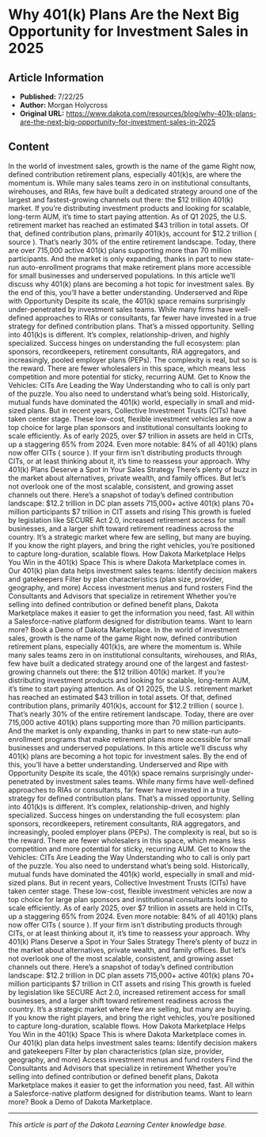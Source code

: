 # Why 401(k) Plans Are the Next Big Opportunity for Investment Sales in 2025

## Article Information
- **Published:** 7/22/25
- **Author:** Morgan Holycross
- **Original URL:** https://www.dakota.com/resources/blog/why-401k-plans-are-the-next-big-opportunity-for-investment-sales-in-2025

## Content

In the world of investment sales, growth is the name of the game Right now, defined contribution retirement plans, especially 401(k)s, are where the momentum is. While many sales teams zero in on institutional consultants, wirehouses, and RIAs, few have built a dedicated strategy around one of the largest and fastest-growing channels out there: the $12 trillion 401(k) market. If you’re distributing investment products and looking for scalable, long-term AUM, it’s time to start paying attention. As of Q1 2025, the U.S. retirement market has reached an estimated $43 trillion in total assets. Of that, defined contribution plans, primarily 401(k)s, account for $12.2 trillion ( source ). That’s nearly 30% of the entire retirement landscape. Today, there are over 715,000 active 401(k) plans supporting more than 70 million participants. And the market is only expanding, thanks in part to new state-run auto-enrollment programs that make retirement plans more accessible for small businesses and underserved populations. In this article we’ll discuss why 401(k) plans are becoming a hot topic for investment sales. By the end of this, you’ll have a better understanding. Underserved and Ripe with Opportunity Despite its scale, the 401(k) space remains surprisingly under-penetrated by investment sales teams. While many firms have well-defined approaches to RIAs or consultants, far fewer have invested in a true strategy for defined contribution plans. That’s a missed opportunity. Selling into 401(k)s is different. It’s complex, relationship-driven, and highly specialized. Success hinges on understanding the full ecosystem: plan sponsors, recordkeepers, retirement consultants, RIA aggregators, and increasingly, pooled employer plans (PEPs). The complexity is real, but so is the reward. There are fewer wholesalers in this space, which means less competition and more potential for sticky, recurring AUM. Get to Know the Vehicles: CITs Are Leading the Way Understanding who to call is only part of the puzzle. You also need to understand what’s being sold. Historically, mutual funds have dominated the 401(k) world, especially in small and mid-sized plans. But in recent years, Collective Investment Trusts (CITs) have taken center stage. These low-cost, flexible investment vehicles are now a top choice for large plan sponsors and institutional consultants looking to scale efficiently. As of early 2025, over $7 trillion in assets are held in CITs, up a staggering 65% from 2024. Even more notable: 84% of all 401(k) plans now offer CITs ( source ). If your firm isn’t distributing products through CITs, or at least thinking about it, it’s time to reassess your approach. Why 401(k) Plans Deserve a Spot in Your Sales Strategy There’s plenty of buzz in the market about alternatives, private wealth, and family offices. But let’s not overlook one of the most scalable, consistent, and growing asset channels out there. Here’s a snapshot of today’s defined contribution landscape: $12.2 trillion in DC plan assets 715,000+ active 401(k) plans 70+ million participants $7 trillion in CIT assets and rising This growth is fueled by legislation like SECURE Act 2.0, increased retirement access for small businesses, and a larger shift toward retirement readiness across the country. It’s a strategic market where few are selling, but many are buying. If you know the right players, and bring the right vehicles, you’re positioned to capture long-duration, scalable flows. How Dakota Marketplace Helps You Win in the 401(k) Space This is where Dakota Marketplace comes in. Our 401(k) plan data helps investment sales teams: Identify decision makers and gatekeepers Filter by plan characteristics (plan size, provider, geography, and more) Access investment menus and fund rosters Find the Consultants and Advisors that specialize in retirement Whether you’re selling into defined contribution or defined benefit plans, Dakota Marketplace makes it easier to get the information you need, fast. All within a Salesforce-native platform designed for distribution teams. Want to learn more? Book a Demo of Dakota Marketplace. In the world of investment sales, growth is the name of the game Right now, defined contribution retirement plans, especially 401(k)s, are where the momentum is. While many sales teams zero in on institutional consultants, wirehouses, and RIAs, few have built a dedicated strategy around one of the largest and fastest-growing channels out there: the $12 trillion 401(k) market. If you’re distributing investment products and looking for scalable, long-term AUM, it’s time to start paying attention. As of Q1 2025, the U.S. retirement market has reached an estimated $43 trillion in total assets. Of that, defined contribution plans, primarily 401(k)s, account for $12.2 trillion ( source ). That’s nearly 30% of the entire retirement landscape. Today, there are over 715,000 active 401(k) plans supporting more than 70 million participants. And the market is only expanding, thanks in part to new state-run auto-enrollment programs that make retirement plans more accessible for small businesses and underserved populations. In this article we’ll discuss why 401(k) plans are becoming a hot topic for investment sales. By the end of this, you’ll have a better understanding. Underserved and Ripe with Opportunity Despite its scale, the 401(k) space remains surprisingly under-penetrated by investment sales teams. While many firms have well-defined approaches to RIAs or consultants, far fewer have invested in a true strategy for defined contribution plans. That’s a missed opportunity. Selling into 401(k)s is different. It’s complex, relationship-driven, and highly specialized. Success hinges on understanding the full ecosystem: plan sponsors, recordkeepers, retirement consultants, RIA aggregators, and increasingly, pooled employer plans (PEPs). The complexity is real, but so is the reward. There are fewer wholesalers in this space, which means less competition and more potential for sticky, recurring AUM. Get to Know the Vehicles: CITs Are Leading the Way Understanding who to call is only part of the puzzle. You also need to understand what’s being sold. Historically, mutual funds have dominated the 401(k) world, especially in small and mid-sized plans. But in recent years, Collective Investment Trusts (CITs) have taken center stage. These low-cost, flexible investment vehicles are now a top choice for large plan sponsors and institutional consultants looking to scale efficiently. As of early 2025, over $7 trillion in assets are held in CITs, up a staggering 65% from 2024. Even more notable: 84% of all 401(k) plans now offer CITs ( source ). If your firm isn’t distributing products through CITs, or at least thinking about it, it’s time to reassess your approach. Why 401(k) Plans Deserve a Spot in Your Sales Strategy There’s plenty of buzz in the market about alternatives, private wealth, and family offices. But let’s not overlook one of the most scalable, consistent, and growing asset channels out there. Here’s a snapshot of today’s defined contribution landscape: $12.2 trillion in DC plan assets 715,000+ active 401(k) plans 70+ million participants $7 trillion in CIT assets and rising This growth is fueled by legislation like SECURE Act 2.0, increased retirement access for small businesses, and a larger shift toward retirement readiness across the country. It’s a strategic market where few are selling, but many are buying. If you know the right players, and bring the right vehicles, you’re positioned to capture long-duration, scalable flows. How Dakota Marketplace Helps You Win in the 401(k) Space This is where Dakota Marketplace comes in. Our 401(k) plan data helps investment sales teams: Identify decision makers and gatekeepers Filter by plan characteristics (plan size, provider, geography, and more) Access investment menus and fund rosters Find the Consultants and Advisors that specialize in retirement Whether you’re selling into defined contribution or defined benefit plans, Dakota Marketplace makes it easier to get the information you need, fast. All within a Salesforce-native platform designed for distribution teams. Want to learn more? Book a Demo of Dakota Marketplace.

---

*This article is part of the Dakota Learning Center knowledge base.*